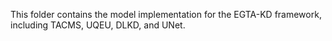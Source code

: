 This folder contains the model implementation for the EGTA-KD framework, including TACMS, UQEU, DLKD, and UNet.
